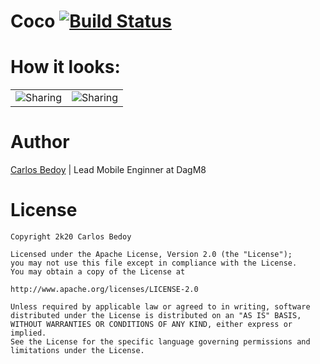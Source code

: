 # Coco   [![Build Status](https://travis-ci.com/cbedoy/Coco.svg?branch=master)](https://travis-ci.com/cbedoy/Coco)

# How it looks:

|   |   |
|---|---|
|![Sharing](https://media.giphy.com/media/kE8tqVWPsHYNMnqSZF/giphy.gif)|![Sharing](https://media.giphy.com/media/h4TC4BT4zdCvgv2rcc/giphy.gif)|






# Author

[Carlos Bedoy](https://www.linkedin.com/in/carlos-bedoy-34248187/) | Lead Mobile Enginner at DagM8

# License

    Copyright 2k20 Carlos Bedoy

    Licensed under the Apache License, Version 2.0 (the "License");
    you may not use this file except in compliance with the License.
    You may obtain a copy of the License at

    http://www.apache.org/licenses/LICENSE-2.0

    Unless required by applicable law or agreed to in writing, software
    distributed under the License is distributed on an "AS IS" BASIS,
    WITHOUT WARRANTIES OR CONDITIONS OF ANY KIND, either express or implied.
    See the License for the specific language governing permissions and
    limitations under the License.
